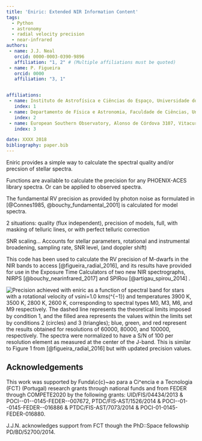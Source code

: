 ```yaml
---
title: 'Eniric: Extended NIR Information Content'
tags:
  - Python
  - astronomy
  - radial velocity precision
  - near-infrared
authors:
 - name: J.J. Neal
   orcid: 0000-0003-0390-9896
   affiliation: "1, 2" # (Multiple affiliations must be quoted)
 - name: P. Figueira
   orcid: 0000
   affiliation: "3, 1"


affiliations:
 - name: Instituto de Astrofísica e Ciências do Espaço, Universidade do Porto, CAUP, Rua das Estrelas, 4150-762, Porto, Portugal
   index: 1
 - name: Departamento de Física e Astronomia, Faculdade de Ciências, Universidade do Porto, Rua do Campo Alegre, 4169-007, Porto, Portugal
   index: 2
 - name: European Southern Observatory, Alonso de Córdova 3107, Vitacura, Casilla 19001, Santiago 19, Chile
   index: 3

date: XXXX 2018
bibliography: paper.bib
---
```


Eniric provides a simple way to calculate the spectral quality and/or precsion of stellar spectra.

Functions are available to calculate the precision for any PHOENIX-ACES library spectra.
Or can be applied to  observed spectra.

The fundamental RV precision as provided by photon noise as formulated in [@Connes1985, @bouchy_fundamental_2001] is calculated for model spectra.

2 situations:  quality (flux independent), precision of models, full, with masking of telluric lines, or with perfect telluric correction

SNR scaling...
Accounts for stellar parameters, rotational and instrumental broadening, sampling rate, SNR level, (and doppler shift)

This code has been used to calculate the RV precision of M-dwarfs in the NIR bands to access [@figueira_radial_2016], and its results have provided for use in the  Exposure Time Calculators of two new NIR spectrographs, NIRPS [@bouchy_nearinfrared_2017] and SPIRou [@artigau_spirou_2014] . 


![Precision achieved with *eniric* as a function of spectral band for stars with a rotational velocity of vsini=1.0 kms\(^{−1}\) and temperatures 3900 K, 3500 K, 2800 K, 2600 K, corresponding to spectral types M0, M3, M6, and M9 respectively.
The dashed line represents the theoretical limits imposed by condition 1, and the ﬁlled area represents the values within the limits set by conditions 2 (circles) and 3 (triangles); blue, green, and red represent the results obtained for resolutions of 60000, 80000, and 100000, respectively. 
The spectra were normalized to have a S/N of 100 per resolution element as measured at the center of the J-band.
This is similar to Figure 1 from [@figueira_radial_2016] but with updated precision values.](./precisions.png)


## Acknowledgements

This work was supported by Funda\c{c}\~ao para a Ci\^encia e a Tecnologia (FCT) (Portugal) research grants through national funds and from FEDER through COMPETE2020 by the following grants: UID/FIS/04434/2013 & POCI--01--0145-FEDER--007672, PTDC/FIS-AST/1526/2014 & POCI--01--0145-FEDER--016886 & PTDC/FIS-AST/7073/2014 & POCI-01-0145-FEDER-016880.
<!--  -->
J.J.N. acknowledges support from FCT though the PhD::Space fellowship PD/BD/52700/2014.
